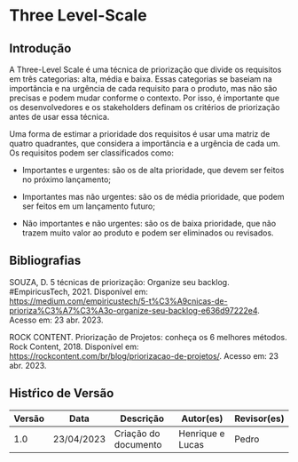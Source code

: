 # Three Level-Scale

## Introdução

A Three-Level Scale é uma técnica de priorização que divide os requisitos em três categorias: alta, média e baixa. Essas categorias se baseiam na importância e na urgência de cada requisito para o produto, mas não são precisas e podem mudar conforme o contexto. Por isso, é importante que os desenvolvedores e os stakeholders definam os critérios de priorização antes de usar essa técnica.

Uma forma de estimar a prioridade dos requisitos é usar uma matriz de quatro quadrantes, que considera a importância e a urgência de cada um. Os requisitos podem ser classificados como:

- Importantes e urgentes: são os de alta prioridade, que devem ser feitos no próximo lançamento;

- Importantes mas não urgentes: são os de média prioridade, que podem ser feitos em um lançamento futuro;

- Não importantes e não urgentes: são os de baixa prioridade, que não trazem muito valor ao produto e podem ser eliminados ou revisados.

## Bibliografias

SOUZA, D. 5 técnicas de priorização: Organize seu backlog. #EmpiricusTech, 2021. Disponível em:
https://medium.com/empiricustech/5-t%C3%A9cnicas-de-prioriza%C3%A7%C3%A3o-organize-seu-backlog-e636d97222e4. Acesso em: 23 abr. 2023.

ROCK CONTENT. Priorização de Projetos: conheça os 6 melhores métodos. Rock Content, 2018. Disponível em: https://rockcontent.com/br/blog/priorizacao-de-projetos/. Acesso em: 23 abr. 2023.


## Histŕico de Versão

| Versão | Data       | Descrição            | Autor(es)       | Revisor(es) |
| ------- | ---------- | ---------------------- | --------------- | ----------- |
| 1.0     | 23/04/2023 | Criação do documento | Henrique e Lucas | Pedro    |
